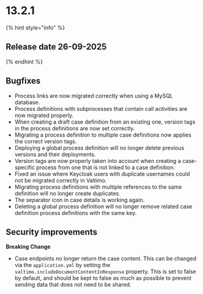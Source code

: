 # 13.2.1

{% hint style="info" %}
## Release date 26-09-2025
{% endhint %}

## Bugfixes

* Process links are now migrated correctly when using a MySQL database.
* Process definitions with subprocesses that contain call activities are now migrated properly.
* When creating a draft case definition from an existing one, version tags in the process definitions are now set correctly.
* Migrating a process definition to multiple case definitions now applies the correct version tags.
* Deploying a global process definition will no longer delete previous versions and their deployments.
* Version tags are now properly taken into account when creating a case-specific process from one that is not linked to a case definition.
* Fixed an issue where Keycloak users with duplicate usernames could not be migrated correctly in Valtimo.
* Migrating process definitions with multiple references to the same definition will no longer create duplicates.
* The separator icon in case details is working again.
* Deleting a global process definition will no longer remove related case definition process definitions with the same key.

## Security improvements

**Breaking Change**
* Case endpoints no longer return the case content. This can be changed via the `application.yml` by setting the
  `valtimo.includeDocumentContentInResponse` property. This is set to false by default, and should be kept to false as
  much as possible to prevent sending data that does not need to be shared.
